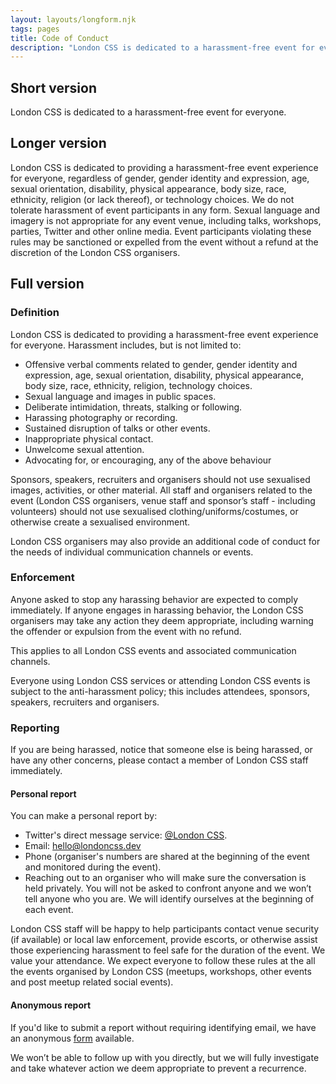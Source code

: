 ```yaml
---
layout: layouts/longform.njk
tags: pages
title: Code of Conduct
description: "London CSS is dedicated to a harassment-free event for everyone. This is our Code of Conduct."
---
```


## Short version

London CSS is dedicated to a harassment-free event for everyone.

## Longer version

London CSS is dedicated to providing a harassment-free event experience for everyone, regardless of gender, gender identity and expression, age, sexual orientation, disability, physical appearance, body size, race, ethnicity, religion (or lack thereof), or technology choices. We do not tolerate harassment of event participants in any form. Sexual language and imagery is not appropriate for any event venue, including talks, workshops, parties, Twitter and other online media. Event participants violating these rules may be sanctioned or expelled from the event without a refund at the discretion of the London CSS organisers.

## Full version

### Definition

London CSS is dedicated to providing a harassment-free event experience for everyone. Harassment includes, but is not limited to:

* Offensive verbal comments related to gender, gender identity and expression, age, sexual orientation, disability, physical appearance, body size, race, ethnicity, religion, technology choices.
* Sexual language and images in public spaces.
* Deliberate intimidation, threats, stalking or following.
* Harassing photography or recording.
* Sustained disruption of talks or other events.
* Inappropriate physical contact.
* Unwelcome sexual attention.
* Advocating for, or encouraging, any of the above behaviour

Sponsors, speakers, recruiters and organisers should not use sexualised images, activities, or other material. All staff and organisers related to the event (London CSS organisers, venue staff and sponsor’s staff - including volunteers) should not use sexualised clothing/uniforms/costumes, or otherwise create a sexualised environment.

London CSS organisers may also provide an additional code of conduct for the needs of individual communication channels or events.

### Enforcement

Anyone asked to stop any harassing behavior are expected to comply immediately. If anyone engages in harassing behavior, the London CSS organisers may take any action they deem appropriate, including warning the offender or expulsion from the event with no refund.

This applies to all London CSS events and associated communication channels.

Everyone using London CSS services or attending London CSS events is subject to the anti-harassment policy; this includes attendees, sponsors, speakers, recruiters and organisers.

### Reporting

If you are being harassed, notice that someone else is being harassed, or have any other concerns, please contact a member of London CSS staff immediately. 

#### Personal report

You can make a personal report by:

* Twitter's direct message service: [@London CSS](https://twitter.com/messages/compose?recipient_id=2676180362).
* Email: <hello@londoncss.dev>
* Phone (organiser's numbers are shared at the beginning of the event and monitored during the event).
* Reaching out to an organiser who will make sure the conversation is held privately. You will not be asked to confront anyone and we won’t tell anyone who you are. We will identify ourselves at the beginning of each event.

London CSS staff will be happy to help participants contact venue security (if available) or local law enforcement, provide escorts, or otherwise assist those experiencing harassment to feel safe for the duration of the event. We value your attendance. We expect everyone to follow these rules at the all the events organised by London CSS (meetups, workshops, other events and post meetup related social events). 

#### Anonymous report 

If you'd like to submit a report without requiring identifying email, we have an anonymous [form](/anonymous-report/) available.

We won’t be able to follow up with you directly, but we will fully investigate and take whatever action we deem appropriate to prevent a recurrence.

